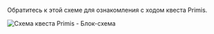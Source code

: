 Обратитесь к этой схеме для ознакомления с ходом квеста Primis.

![Схема квеста Primis - Блок-схема](https://user-images.githubusercontent.com/13719743/212953877-f434084a-7489-4184-949d-c3c8eb6c15bd.png)
